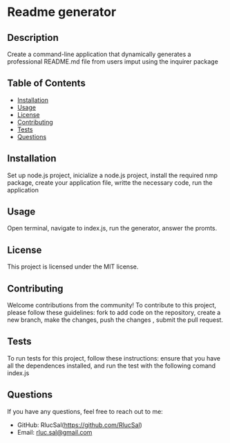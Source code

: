# Readme generator
  ## Description
  Create a command-line application that dynamically generates a professional README.md file from users imput  using the inquirer package
  ## Table of Contents
- [Installation](#installation)
- [Usage](#usage)
- [License](#license)
- [Contributing](#contributing)
- [Tests](#tests)
- [Questions](#questions)

## Installation
Set up node.js project, inicialize a node.js project, install the required nmp package, create your application file, writte the necessary code, run the application

## Usage
Open terminal, navigate to index.js, run the generator, answer the promts.

## License
This project is licensed under the MIT license.

## Contributing
Welcome contributions from the community! To contribute to this project, please follow these guidelines:
fork to add code on the repository, create a new branch, make the changes, push the changes , submit the pull request.

## Tests

To run tests for this project, follow these instructions:
ensure that you have all the dependences installed, and run the test with the following comand index.js 

## Questions
If you have any questions, feel free to reach out to me:
- GitHub: RlucSal(https://github.com/RlucSal)
- Email: rluc.sal@gmail.com
  